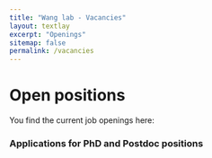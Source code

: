 ```yaml
---
title: "Wang lab - Vacancies"
layout: textlay
excerpt: "Openings"
sitemap: false
permalink: /vacancies
---
```


# Open positions

You find the current job openings here:
<!-- [Opening 1]({{ site.baseurl }}/downloads/GeneralPostdoc_2019_v01.pdf),
[Opening 2]({{ site.baseurl }}/downloads/PPMS_PhD_2019_v01.pdf). -->


### Applications for PhD and Postdoc positions
<!-- If you are interested in working with us as a PhD student or postdoc, please send me an [email](mailto:milan.allan@gmail.com). State briefly why you are interested and attach a CV, including information about the grades you had as an undergraduate. No need for a separate cover letter or certificates. **Important**: please insert _"Application PhD"_ or _"Application Postdoc"_ in the subject line. If you are applying to a specific advertisement, note this in your email.

<figure>
<img src="{{ site.url }}{{ site.baseurl }}/images/picpic/Gallery/DSC_0696.jpg" width="95%">
</figure> -->
